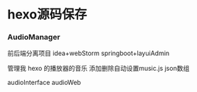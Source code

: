 <h1>hexo源码保存</h1>

<h3>AudioManager</h3>

前后端分离项目   idea+webStorm     springboot+layuiAdmin  

管理我 hexo  的播放器的音乐  		添加删除自动设置music.js json数组

audioInterface     audioWeb